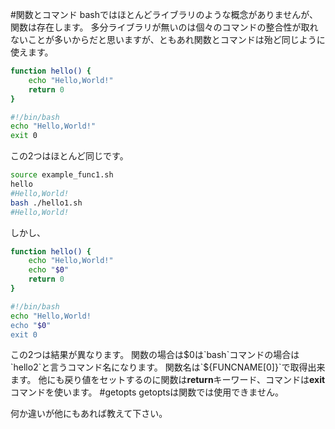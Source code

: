 #関数とコマンド
bashではほとんどライブラリのような概念がありませんが、関数は存在します。
多分ライブラリが無いのは個々のコマンドの整合性が取れないことが多いからだと思いますが、ともあれ関数とコマンドは殆ど同じように使えます。

```bash:example_func1.sh
function hello() {
    echo "Hello,World!"
    return 0
}
```

```bash:hello1.sh
#!/bin/bash
echo "Hello,World!"
exit 0
```
この2つはほとんど同じです。

```bash
source example_func1.sh
hello
#Hello,World!
bash ./hello1.sh
#Hello,World!
```

しかし、

```bash:example_func2.sh
function hello() {
    echo "Hello,World!"
    echo "$0"
    return 0
}
```

```bash:hello2.sh
#!/bin/bash
echo "Hello,World!
echo "$0"
exit 0
```

この2つは結果が異なります。
関数の場合は$0は`bash`コマンドの場合は`hello2`と言うコマンド名になります。
関数名は`${FUNCNAME[0]}`で取得出来ます。
他にも戻り値をセットするのに関数は**return**キーワード、コマンドは**exit**コマンドを使います。
#getopts
getoptsは関数では使用できません。

何か違いが他にもあれば教えて下さい。
